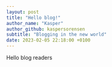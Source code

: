 ```yaml
---
layout: post
title: "Hello blog!"
author_name: "Kasper"
author_github: kaspersorensen
subtitle: "Blogging in the new world"
date: 2023-02-05 22:18:00 +0100
---
```


Hello blog readers